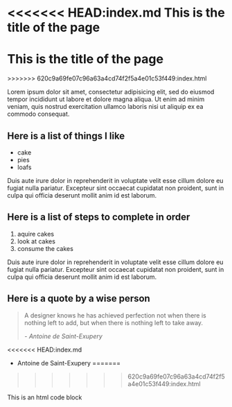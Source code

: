 <<<<<<< HEAD:index.md
This is the title of the page
=======
<!DOCTYPE html>
<html lang="en">
<head>
	<meta charset="utf-8">
	<meta name="viewport" content="width=device-width, initial-scale=1.0">
	<title>Basic HTML</title>
</head>
<body>

<h1>This is the title of the page</h1>
>>>>>>> 620c9a69fe07c96a63a4cd74f2f5a4e01c53f449:index.html

<p>Lorem ipsum dolor sit amet, consectetur adipisicing elit, sed do eiusmod tempor incididunt ut labore et dolore magna aliqua. Ut enim ad minim veniam, quis nostrud exercitation ullamco laboris nisi ut aliquip ex ea commodo consequat.</p> 

<h2>Here is a list of things I like</h2>

<ul>
	<li>cake</li>
	<li>pies</li>
	<li>loafs</li>
</ul>


<p>Duis aute irure dolor in reprehenderit in voluptate velit esse cillum dolore eu fugiat nulla pariatur. Excepteur sint occaecat cupidatat non proident, sunt in culpa qui officia deserunt mollit anim id est laborum.</p>

<h2>Here is a list of steps to complete in order</h2>
<ol>
	<li>aquire cakes</li>
	<li>look at cakes</li>
	<li>consume the cakes</li>
</ol>

<p>Duis aute irure dolor in reprehenderit in voluptate velit esse cillum dolore eu fugiat nulla pariatur. Excepteur sint occaecat cupidatat non proident, sunt in culpa qui officia deserunt mollit anim id est laborum.</p>

<h2>Here is a quote by a wise person</h2>

<blockquote>
	<p>A designer knows he has achieved perfection not when there is nothing left to add, but when there is nothing left to take away.</p>
	<cite>- Antoine de Saint-Exupery</cite>
</blockquote>

<<<<<<< HEAD:index.md
- Antoine de Saint-Exupery
=======
>>>>>>> 620c9a69fe07c96a63a4cd74f2f5a4e01c53f449:index.html

This is an html code block

<head>
	<meta charset="utf-8">
	<meta name="viewport" content="width=device-width, initial-scale=1.0">
	<link href="css/styles.css" rel="stylesheet">
	<title></title>
</head>
